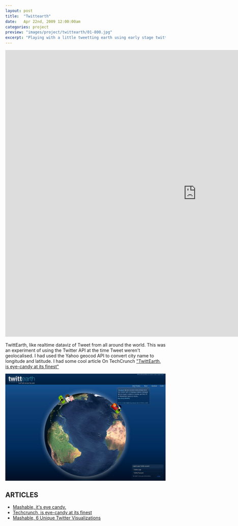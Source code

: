 ```yaml
---
layout: post
title:  "Twittearth"
date: 	Apr 22nd, 2009 12:00:00am
categories: project
preview: "images/project/twittearth/01-800.jpg"
excerpt: "Playing with a little tweetting earth using early stage twitter API"
---
```



<iframe width="1200" height="900" src="https://www.youtube.com/embed/30cmNXuUp7Q?rel=0" frameborder="0" allowfullscreen class="uk-responsive-width"></iframe>

TwittEarth, like realtime dataviz of Tweet from all around the world.
This was an experiment of using the Twitter API at the time Tweet weren't geolocalised. I had used the Yahoo geocod API to convert city name to longitude and latitude.
I had some cool article On TechCrunch ["TwittEarth, is eye-candy at its finest"](https://techcrunch.com/2008/04/20/twittearth-makes-twitter-a-global-experience/)

![Twittearth](/images/project/twittearth/01.jpg)

## ARTICLES

- [Mashable, it's eye candy.](http://mashable.com/2008/04/20/twittearth-visualization/#CBF9U5vP4iqL)
- [Techcrunch, is eye-candy at its finest](https://techcrunch.com/2008/04/20/twittearth-makes-twitter-a-global-experience/)
- [Mashable, 6 Unique Twitter Visualizations](http://mashable.com/2009/03/16/twitter-visualizations/#dGsnq6j0RPq8)

